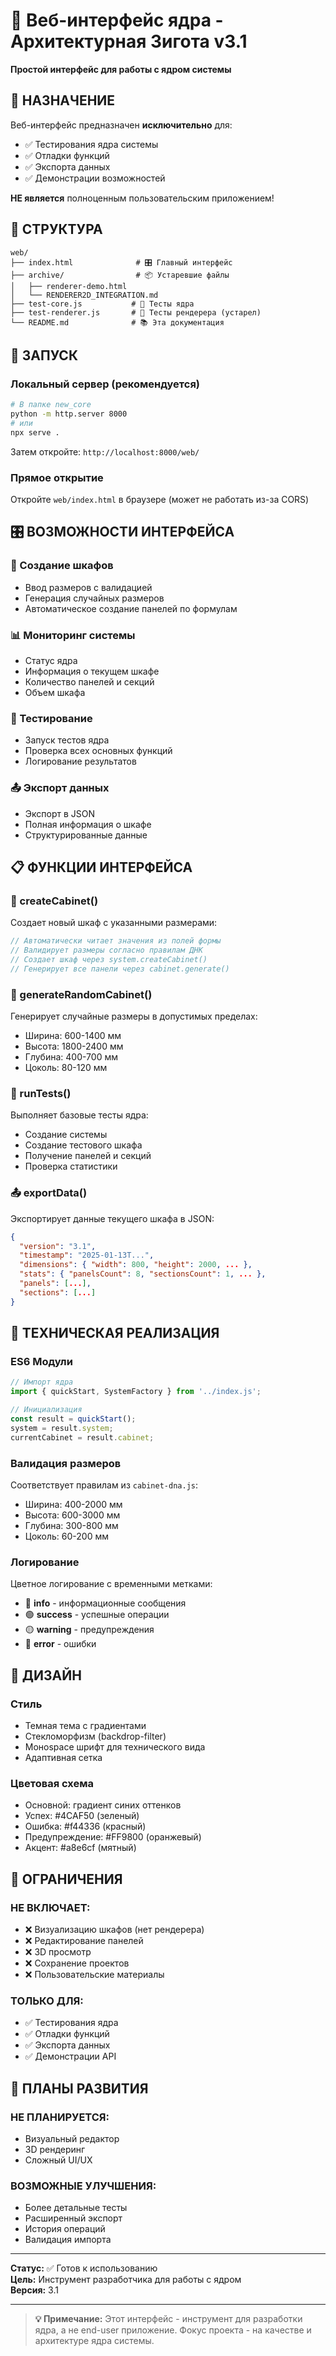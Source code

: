 # 🧬 Веб-интерфейс ядра - Архитектурная Зигота v3.1

**Простой интерфейс для работы с ядром системы**

## 🎯 НАЗНАЧЕНИЕ

Веб-интерфейс предназначен **исключительно** для:
- ✅ Тестирования ядра системы
- ✅ Отладки функций
- ✅ Экспорта данных
- ✅ Демонстрации возможностей

**НЕ является** полноценным пользовательским приложением!

## 📁 СТРУКТУРА

```
web/
├── index.html              # 🎛️ Главный интерфейс
├── archive/                # 📦 Устаревшие файлы
│   ├── renderer-demo.html
│   └── RENDERER2D_INTEGRATION.md
├── test-core.js           # 🧪 Тесты ядра
├── test-renderer.js       # 🧪 Тесты рендерера (устарел)
└── README.md              # 📚 Эта документация
```

## 🚀 ЗАПУСК

### Локальный сервер (рекомендуется)
```bash
# В папке new_core
python -m http.server 8000
# или
npx serve .
```

Затем откройте: `http://localhost:8000/web/`

### Прямое открытие
Откройте `web/index.html` в браузере (может не работать из-за CORS)

## 🎛️ ВОЗМОЖНОСТИ ИНТЕРФЕЙСА

### 📐 Создание шкафов
- Ввод размеров с валидацией
- Генерация случайных размеров
- Автоматическое создание панелей по формулам

### 📊 Мониторинг системы
- Статус ядра
- Информация о текущем шкафе
- Количество панелей и секций
- Объем шкафа

### 🧪 Тестирование
- Запуск тестов ядра
- Проверка всех основных функций
- Логирование результатов

### 📤 Экспорт данных
- Экспорт в JSON
- Полная информация о шкафе
- Структурированные данные

## 📋 ФУНКЦИИ ИНТЕРФЕЙСА

### 🔨 createCabinet()
Создает новый шкаф с указанными размерами:
```javascript
// Автоматически читает значения из полей формы
// Валидирует размеры согласно правилам ДНК
// Создает шкаф через system.createCabinet()
// Генерирует все панели через cabinet.generate()
```

### 🎲 generateRandomCabinet()
Генерирует случайные размеры в допустимых пределах:
- Ширина: 600-1400 мм
- Высота: 1800-2400 мм
- Глубина: 400-700 мм
- Цоколь: 80-120 мм

### 🧪 runTests()
Выполняет базовые тесты ядра:
- Создание системы
- Создание тестового шкафа
- Получение панелей и секций
- Проверка статистики

### 📤 exportData()
Экспортирует данные текущего шкафа в JSON:
```json
{
  "version": "3.1",
  "timestamp": "2025-01-13T...",
  "dimensions": { "width": 800, "height": 2000, ... },
  "stats": { "panelsCount": 8, "sectionsCount": 1, ... },
  "panels": [...],
  "sections": [...]
}
```

## 🔧 ТЕХНИЧЕСКАЯ РЕАЛИЗАЦИЯ

### ES6 Модули
```javascript
// Импорт ядра
import { quickStart, SystemFactory } from '../index.js';

// Инициализация
const result = quickStart();
system = result.system;
currentCabinet = result.cabinet;
```

### Валидация размеров
Соответствует правилам из `cabinet-dna.js`:
- Ширина: 400-2000 мм
- Высота: 600-3000 мм
- Глубина: 300-800 мм
- Цоколь: 60-200 мм

### Логирование
Цветное логирование с временными метками:
- 🔵 **info** - информационные сообщения
- 🟢 **success** - успешные операции
- 🟡 **warning** - предупреждения
- 🔴 **error** - ошибки

## 🎨 ДИЗАЙН

### Стиль
- Темная тема с градиентами
- Стекломорфизм (backdrop-filter)
- Монospace шрифт для технического вида
- Адаптивная сетка

### Цветовая схема
- Основной: градиент синих оттенков
- Успех: #4CAF50 (зеленый)
- Ошибка: #f44336 (красный)
- Предупреждение: #FF9800 (оранжевый)
- Акцент: #a8e6cf (мятный)

## 🚫 ОГРАНИЧЕНИЯ

### НЕ ВКЛЮЧАЕТ:
- ❌ Визуализацию шкафов (нет рендерера)
- ❌ Редактирование панелей
- ❌ 3D просмотр
- ❌ Сохранение проектов
- ❌ Пользовательские материалы

### ТОЛЬКО ДЛЯ:
- ✅ Тестирования ядра
- ✅ Отладки функций
- ✅ Экспорта данных
- ✅ Демонстрации API

## 🔮 ПЛАНЫ РАЗВИТИЯ

### НЕ ПЛАНИРУЕТСЯ:
- Визуальный редактор
- 3D рендеринг
- Сложный UI/UX

### ВОЗМОЖНЫЕ УЛУЧШЕНИЯ:
- Более детальные тесты
- Расширенный экспорт
- История операций
- Валидация импорта

---

**Статус:** ✅ Готов к использованию  
**Цель:** Инструмент разработчика для работы с ядром  
**Версия:** 3.1  

---

> **💡 Примечание:** Этот интерфейс - инструмент для разработки ядра, а не end-user приложение. Фокус проекта - на качестве и архитектуре ядра системы.
